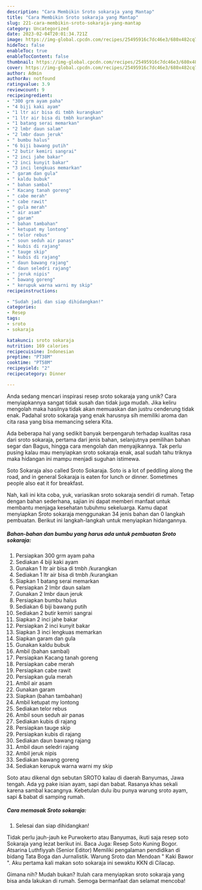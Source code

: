 ```yaml
---
description: "Cara Membikin Sroto sokaraja yang Mantap"
title: "Cara Membikin Sroto sokaraja yang Mantap"
slug: 221-cara-membikin-sroto-sokaraja-yang-mantap
category: Uncategorized
date: 2023-02-04T20:01:34.721Z
image: https://img-global.cpcdn.com/recipes/25495916c7dc46e3/680x482cq70/sroto-sokaraja-foto-resep-utama.jpg
hideToc: false
enableToc: true
enableTocContent: false
thumbnail: https://img-global.cpcdn.com/recipes/25495916c7dc46e3/680x482cq70/sroto-sokaraja-foto-resep-utama.jpg
cover: https://img-global.cpcdn.com/recipes/25495916c7dc46e3/680x482cq70/sroto-sokaraja-foto-resep-utama.jpg
author: Admin
authorAv: notfound
ratingvalue: 3.9
reviewcount: 9
recipeingredient:
- "300 grm ayam paha"
- "4 biji kaki ayam"
- "1 ltr air bisa di tmbh kurangkan"
- "1 ltr air bisa di tmbh kurangkan"
- "1 batang serai memarkan"
- "2 lmbr daun salam"
- "2 lmbr daun jeruk"
- " bumbu halus"
- "6 biji bawang putih"
- "2 butir kemiri sangrai"
- "2 inci jahe bakar"
- "2 inci kunyit bakar"
- "3 inci lengkuas memarkan"
- " garam dan gula"
- " kaldu bubuk"
- " bahan sambal"
- " Kacang tanah goreng"
- " cabe merah"
- " cabe rawit"
- " gula merah"
- " air asam"
- " garam"
- " bahan tambahan"
- " ketupat my lontong"
- " telor rebus"
- " soun seduh air panas"
- " kubis di rajang"
- " tauge skip"
- " kubis di rajang"
- " daun bawang rajang"
- " daun seledri rajang"
- " jeruk nipis"
- " bawang goreng"
- " kerupuk warna warni my skip"
recipeinstructions:

- "Sudah jadi dan siap dihidangkan!"
categories:
- Resep
tags:
- sroto
- sokaraja

katakunci: sroto sokaraja 
nutrition: 169 calories
recipecuisine: Indonesian
preptime: "PT38M"
cooktime: "PT58M"
recipeyield: "2"
recipecategory: Dinner

---
```





Anda sedang mencari inspirasi resep sroto sokaraja yang unik? Cara menyiapkannya sangat tidak susah dan tidak juga mudah. Jika keliru mengolah maka hasilnya tidak akan memuaskan dan justru cenderung tidak enak. Padahal sroto sokaraja yang enak harusnya sih memiliki aroma dan cita rasa yang bisa memancing selera Kita.





Ada beberapa hal yang sedikit banyak berpengaruh terhadap kualitas rasa dari sroto sokaraja, pertama dari jenis bahan, selanjutnya pemilihan bahan segar dan Bagus, hingga cara mengolah dan menyajikannya. Tak perlu pusing kalau mau menyiapkan sroto sokaraja enak,      asal sudah tahu triknya maka hidangan ini mampu menjadi suguhan istimewa.














Soto Sokaraja also called Sroto Sokaraja. Soto is a lot of peddling along the road, and in general Sokaraja is eaten for lunch or dinner. Sometimes people also eat it for breakfast.






Nah, kali ini kita coba, yuk, variasikan sroto sokaraja sendiri di rumah. Tetap dengan bahan sederhana, sajian ini dapat memberi manfaat untuk membantu menjaga kesehatan tubuhmu sekeluarga. Kamu dapat menyiapkan Sroto sokaraja menggunakan 34 jenis bahan dan 0 langkah pembuatan. Berikut ini langkah-langkah untuk menyiapkan hidangannya.

<!--inarticleads1-->

##### Bahan-bahan dan bumbu yang harus ada untuk pembuatan Sroto sokaraja:

1. Persiapkan 300 grm ayam paha
1. Sediakan 4 biji kaki ayam
1. Gunakan 1 ltr air bisa di tmbh /kurangkan
1. Sediakan 1 ltr air bisa di tmbh /kurangkan
1. Siapkan 1 batang serai memarkan
1. Persiapkan 2 lmbr daun salam
1. Gunakan 2 lmbr daun jeruk
1. Persiapkan  bumbu halus
1. Sediakan 6 biji bawang putih
1. Sediakan 2 butir kemiri sangrai
1. Siapkan 2 inci jahe bakar
1. Persiapkan 2 inci kunyit bakar
1. Siapkan 3 inci lengkuas memarkan
1. Siapkan  garam dan gula
1. Gunakan  kaldu bubuk
1. Ambil  (bahan sambal)
1. Persiapkan  Kacang tanah goreng
1. Persiapkan  cabe merah
1. Persiapkan  cabe rawit
1. Persiapkan  gula merah
1. Ambil  air asam
1. Gunakan  garam
1. Siapkan  (bahan tambahan)
1. Ambil  ketupat my lontong
1. Sediakan  telor rebus
1. Ambil  soun seduh air panas
1. Sediakan  kubis di rajang
1. Persiapkan  tauge skip
1. Persiapkan  kubis di rajang
1. Sediakan  daun bawang rajang
1. Ambil  daun seledri rajang
1. Ambil  jeruk nipis
1. Sediakan  bawang goreng
1. Sediakan  kerupuk warna warni my skip


Soto atau dikenal dgn sebutan SROTO kalau di daerah Banyumas, Jawa tengah. Ada yg pake isian ayam, sapi dan babat. Rasanya khas sekali karena sambal kacangnya. Kebetulan dulu ibu punya warung sroto ayam, sapi &amp; babat di samping rumah. 

<!--inarticleads2-->

##### Cara memasak Sroto sokaraja:


1. Selesai dan siap dihidangkan!

Tidak perlu jauh-jauh ke Purwokerto atau Banyumas, ikuti saja resep soto Sokaraja yang lezat berikut ini. Baca Juga: Resep Soto Kuning Bogor. Atsarina Luthfiyyah (Senior Editor) Memiliki pengalaman pendidikan di bidang Tata Boga dan Jurnalistik. Warung Sroto dan Mendoan &#34; Kaki Bawor &#34;. Aku pertama kali makan soto sokaraja ini sewaktu KKN di Cilacap. 

Gimana nih? Mudah bukan? Itulah cara menyiapkan sroto sokaraja yang bisa anda lakukan di rumah. Semoga bermanfaat dan selamat mencoba!
